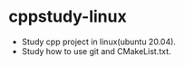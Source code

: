 # cppstudy-linux
- Study cpp project in linux(ubuntu 20.04).
- Study how to use git and CMakeList.txt.